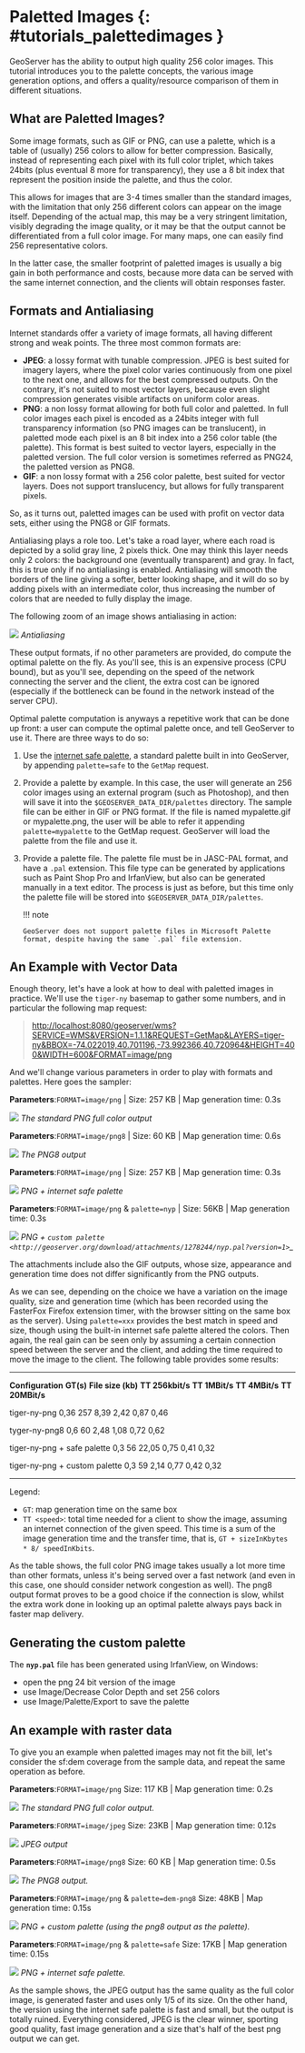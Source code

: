 # Paletted Images {: #tutorials_palettedimages }

GeoServer has the ability to output high quality 256 color images. This tutorial introduces you to the palette concepts, the various image generation options, and offers a quality/resource comparison of them in different situations.

## What are Paletted Images?

Some image formats, such as GIF or PNG, can use a palette, which is a table of (usually) 256 colors to allow for better compression. Basically, instead of representing each pixel with its full color triplet, which takes 24bits (plus eventual 8 more for transparency), they use a 8 bit index that represent the position inside the palette, and thus the color.

This allows for images that are 3-4 times smaller than the standard images, with the limitation that only 256 different colors can appear on the image itself. Depending of the actual map, this may be a very stringent limitation, visibly degrading the image quality, or it may be that the output cannot be differentiated from a full color image. For many maps, one can easily find 256 representative colors.

In the latter case, the smaller footprint of paletted images is usually a big gain in both performance and costs, because more data can be served with the same internet connection, and the clients will obtain responses faster.

## Formats and Antialiasing

Internet standards offer a variety of image formats, all having different strong and weak points. The three most common formats are:

-   **JPEG**: a lossy format with tunable compression. JPEG is best suited for imagery layers, where the pixel color varies continuously from one pixel to the next one, and allows for the best compressed outputs. On the contrary, it's not suited to most vector layers, because even slight compression generates visible artifacts on uniform color areas.
-   **PNG**: a non lossy format allowing for both full color and paletted. In full color images each pixel is encoded as a 24bits integer with full transparency information (so PNG images can be translucent), in paletted mode each pixel is an 8 bit index into a 256 color table (the palette). This format is best suited to vector layers, especially in the paletted version. The full color version is sometimes referred as PNG24, the paletted version as PNG8.
-   **GIF**: a non lossy format with a 256 color palette, best suited for vector layers. Does not support translucency, but allows for fully transparent pixels.

So, as it turns out, paletted images can be used with profit on vector data sets, either using the PNG8 or GIF formats.

Antialiasing plays a role too. Let's take a road layer, where each road is depicted by a solid gray line, 2 pixels thick. One may think this layer needs only 2 colors: the background one (eventually transparent) and gray. In fact, this is true only if no antialiasing is enabled. Antialiasing will smooth the borders of the line giving a softer, better looking shape, and it will do so by adding pixels with an intermediate color, thus increasing the number of colors that are needed to fully display the image.

The following zoom of an image shows antialiasing in action:

![](antialiasing.png)
*Antialiasing*

These output formats, if no other parameters are provided, do compute the optimal palette on the fly. As you'll see, this is an expensive process (CPU bound), but as you'll see, depending on the speed of the network connecting the server and the client, the extra cost can be ignored (especially if the bottleneck can be found in the network instead of the server CPU).

Optimal palette computation is anyways a repetitive work that can be done up front: a user can compute the optimal palette once, and tell GeoServer to use it. There are three ways to do so:

1.  Use the [internet safe palette](http://www.intuitive.com/coolweb/colors.html), a standard palette built in into GeoServer, by appending `palette=safe` to the `GetMap` request.

2.  Provide a palette by example. In this case, the user will generate an 256 color images using an external program (such as Photoshop), and then will save it into the `$GEOSERVER_DATA_DIR/palettes` directory. The sample file can be either in GIF or PNG format. If the file is named mypalette.gif or mypalette.png, the user will be able to refer it appending `palette=mypalette` to the GetMap request. GeoServer will load the palette from the file and use it.

3.  Provide a palette file. The palette file must be in JASC-PAL format, and have a `.pal` extension. This file type can be generated by applications such as Paint Shop Pro and IrfanView, but also can be generated manually in a text editor. The process is just as before, but this time only the palette file will be stored into `$GEOSERVER_DATA_DIR/palettes`.

    !!! note

        GeoServer does not support palette files in Microsoft Palette format, despite having the same `.pal` file extension.

## An Example with Vector Data

Enough theory, let's have a look at how to deal with paletted images in practice. We'll use the `tiger-ny` basemap to gather some numbers, and in particular the following map request:

> <http://localhost:8080/geoserver/wms?SERVICE=WMS&VERSION=1.1.1&REQUEST=GetMap&LAYERS=tiger-ny&BBOX=-74.022019,40.701196,-73.992366,40.720964&HEIGHT=400&WIDTH=600&FORMAT=image/png>

And we'll change various parameters in order to play with formats and palettes. Here goes the sampler:

**Parameters**:`FORMAT=image/png` | Size: 257 KB | Map generation time: 0.3s

![](tiger-ny-png24.png)
*The standard PNG full color output*

**Parameters**:`FORMAT=image/png8` | Size: 60 KB | Map generation time: 0.6s

![](tiger-ny-png8.png)
*The PNG8 output*

**Parameters**:`FORMAT=image/png` | Size: 257 KB | Map generation time: 0.3s

![](tiger-ny-png-safe-palette.png)
*PNG + internet safe palette*

**Parameters**:`FORMAT=image/png` & `palette=nyp` | Size: 56KB | Map generation time: 0.3s

![](tiger-ny-png-custom-palette.png)
*PNG + `custom palette <http://geoserver.org/download/attachments/1278244/nyp.pal?version=1>`_*

The attachments include also the GIF outputs, whose size, appearance and generation time does not differ significantly from the PNG outputs.

As we can see, depending on the choice we have a variation on the image quality, size and generation time (which has been recorded using the FasterFox Firefox extension timer, with the browser sitting on the same box as the server). Using `palette=xxx` provides the best match in speed and size, though using the built-in internet safe palette altered the colors. Then again, the real gain can be seen only by assuming a certain connection speed between the server and the client, and adding the time required to move the image to the client. The following table provides some results:

  ------------------------------- ----------- -------------------- ------------------ ---------------- ---------------- -----------------
  **Configuration**               **GT(s)**   **File size (kb)**   **TT 256kbit/s**   **TT 1MBit/s**   **TT 4MBit/s**   **TT 20MBit/s**

  tiger-ny-png                    0,36        257                  8,39               2,42             0,87             0,46

  tyger-ny-png8                   0,6         60                   2,48               1,08             0,72             0,62

  tiger-ny-png + safe palette     0,3         56                   22,05              0,75             0,41             0,32

  tiger-ny-png + custom palette   0,3         59                   2,14               0,77             0,42             0,32
  ------------------------------- ----------- -------------------- ------------------ ---------------- ---------------- -----------------

Legend:

-   `GT`: map generation time on the same box
-   `TT <speed>`: total time needed for a client to show the image, assuming an internet connection of the given speed. This time is a sum of the image generation time and the transfer time, that is, `GT + sizeInKbytes * 8/ speedInKbits`.

As the table shows, the full color PNG image takes usually a lot more time than other formats, unless it's being served over a fast network (and even in this case, one should consider network congestion as well). The png8 output format proves to be a good choice if the connection is slow, whilst the extra work done in looking up an optimal palette always pays back in faster map delivery.

## Generating the custom palette

The **`nyp.pal`** file has been generated using IrfanView, on Windows:

-   open the png 24 bit version of the image
-   use Image/Decrease Color Depth and set 256 colors
-   use Image/Palette/Export to save the palette

## An example with raster data

To give you an example when paletted images may not fit the bill, let's consider the sf:dem coverage from the sample data, and repeat the same operation as before.

**Parameters**:`FORMAT=image/png` Size: 117 KB | Map generation time: 0.2s

![](dem-png24.png)
*The standard PNG full color output.*

**Parameters**:`FORMAT=image/jpeg` Size: 23KB | Map generation time: 0.12s

![](dem-jpeg.jpg)
*JPEG output*

**Parameters**:`FORMAT=image/png8` Size: 60 KB | Map generation time: 0.5s

![](dem-png8.png)
*The PNG8 output.*

**Parameters**:`FORMAT=image/png` & `palette=dem-png8` Size: 48KB | Map generation time: 0.15s

![](dem-png-custom-palette.png)
*PNG + custom palette (using the png8 output as the palette).*

**Parameters**:`FORMAT=image/png` & `palette=safe` Size: 17KB | Map generation time: 0.15s

![](dem-png-safe-palette.png)
*PNG + internet safe palette.*

As the sample shows, the JPEG output has the same quality as the full color image, is generated faster and uses only 1/5 of its size. On the other hand, the version using the internet safe palette is fast and small, but the output is totally ruined. Everything considered, JPEG is the clear winner, sporting good quality, fast image generation and a size that's half of the best png output we can get.
